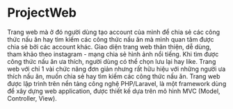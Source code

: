 # ProjectWeb
Trang web mà ở đó người dùng tạo account của mình để chia sẻ các công thức nấu ăn hay tìm kiếm các công thức nấu ăn mà mình quan tâm được chia sẻ bởi các account khác. Giao diện trang web thân thiện, dễ dùng, tham khảo theo instagram - mạng chia sẻ hình ảnh nổi tiếng. Khi tìm được công thức nấu ăn ưa thích, người dùng có thể chọn lưu lại hay like. Trang web với chỉ 1 vài chức năng đơn giản nhưng rất hữu hiệu với những người ưa thích nấu ăn, muốn chia sẻ hay tìm kiếm các công thức nấu ăn. Trang web được lập trình trên nền tảng công nghệ PHP/Laravel, là một framework dùng để xây dựng web application, được thiết kế dựa trên mô hình MVC (Model, Controller, View).
